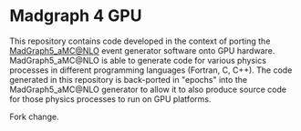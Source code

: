 # Madgraph 4 GPU

This repository contains code developed in the context of porting the [MadGraph5_aMC@NLO](https://cp3.irmp.ucl.ac.be/projects/madgraph/) event generator software onto GPU hardware. MadGraph5_aMC@NLO is able to generate code for various physics processes in different programming languages (Fortran, C, C++). The code generated in this repository is back-ported in "epochs" into the MadGraph5_aMC@NLO generator to allow it to also produce source code for those physics processes to run on GPU platforms. 


Fork change.

